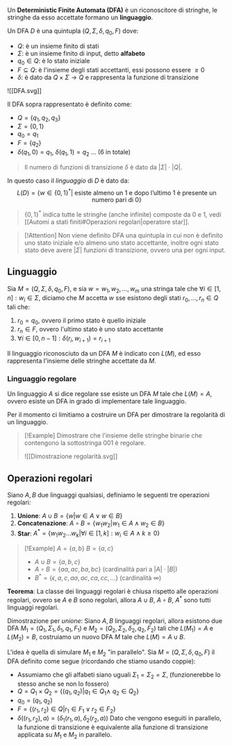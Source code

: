 Un **Deterministic Finite Automata (DFA)** è un riconoscitore di stringhe, le stringhe da esso accettate formano un **linguaggio**.

Un DFA $D$ è una quintupla $(Q,\Sigma, \delta, q_0, F)$ dove:
- $Q$: è un insieme finito di stati
- $\Sigma$: è un insieme finito di input, detto **alfabeto**
- $q_0\in Q$: è lo stato iniziale
- $F\subseteq Q$: è l'insieme degli stati accettanti, essi possono essere $\geq 0$
- $\delta$: è dato da $Q\times\Sigma\rightarrow Q$ e rappresenta la funzione di transizione

![[DFA.svg]]

Il DFA sopra rappresentato è definito come:
- $Q=\{q_1,q_2,q_3\}$
- $\Sigma=\{0,1\}$
- $q_0=q_1$
- $F=\{q_2\}$
- $\delta(q_1,0)=q_1$, $\delta(q_1, 1)=q_2$ $...$ ($6$ in totale)
>Il numero di funzioni di transizione $\delta$ è dato da $|\Sigma|\cdot|Q|$.

In questo caso il _linguaggio_ di $D$ è dato da:
$$L(D)=\{w\in\{0,1\}^*|\text{ esiste almeno un 1 e dopo l'ultimo 1 è presente un numero pari di 0}\}$$
>$\{0,1\}^*$ indica tutte le stringhe (anche infinite) composte da $0$ e $1$, vedi [[Automi a stati finiti#Operazioni regolari|operatore star]].

>[!Attention]
>Non viene definito DFA una quintupla in cui non è definito uno stato iniziale e/o almeno uno stato accettante, inoltre ogni stato stato deve avere $|\Sigma|$ funzioni di transizione, ovvero una per ogni input.

## Linguaggio
Sia $M=(Q,\Sigma, \delta, q_0, F)$, e sia $w=w_1, w_2,...,w_m$ una stringa tale che $\forall i\in[1,n]:w_i\in\Sigma$, diciamo che $M$ accetta $w$ sse esistono degli stati $r_0,...,r_n\in Q$ tali che:
1. $r_0=q_0$, ovvero il primo stato è quello iniziale
2. $r_n\in F$, ovvero l'ultimo stato è uno stato accettante
3. $\forall i\in[0,n-1]:\delta(r_i,w_{i+1})=r_{i+1}$ 

Il linguaggio riconosciuto da un DFA $M$ è indicato con $L(M)$, ed esso rappresenta l'insieme delle stringhe accettate da $M$.

### Linguaggio regolare
Un linguaggio $A$ si dice regolare sse esiste un DFA $M$ tale che $L(M)=A$, ovvero esiste un DFA in grado di implementare tale linguaggio.

Per il momento ci limitiamo a costruire un DFA per dimostrare la regolarità di un linguaggio.

>[!Example]
>Dimostrare che l'insieme delle stringhe binarie che contengono la sottostringa $001$ è regolare.
>
>![[Dimostrazione regolarità.svg]]

## Operazioni regolari
Siano $A,B$ due linguaggi qualsiasi, definiamo le seguenti tre operazioni regolari:
1. **Unione**: $A\cup B=\{w|w\in A \lor w\in B\}$
2. **Concatenazione**: $A\circ B=\{w_1w_2|w_1\in A\land w_2\in B\}$
3. **Star**: $A^*=\{w_1w_2...w_k|\forall i\in[1,k]:w_i\in A\land k\geq 0\}$

>[!Example]
>$A=\{a,b\}$ $B=\{a, c\}$
>- $A\cup B=\{a,b,c\}$
>- $A\circ B=\{aa,ac,ba,bc\}$ (cardinalità pari a $|A|\cdot |B|$)
>- $B^*=\{\epsilon, a, c, aa, ac, ca, cc,...\}$ (cardinalità $\infty$)

**Teorema**:
La classe dei linguaggi regolari è chiusa rispetto alle operazioni regolari, ovvero se $A$ e $B$ sono regolari, allora $A\cup B$, $A\circ B$, $A^*$ sono tutti linguaggi regolari.

Dimostrazione per _unione_:
Siano $A,B$ linguaggi regolari, allora esistono due DFA $M_1=(Q_1,\Sigma_1, \delta_1, q_1, F_1)$ e $M_2=(Q_2,\Sigma_2, \delta_2, q_2, F_2)$ tali che $L(M_1)=A$ e $L(M_2)=B$, costruiamo un nuovo DFA $M$ tale che $L(M)=A\cup B$.

L'idea è quella di simulare $M_1$ e $M_2$ "in parallelo".
Sia $M=(Q,\Sigma, \delta, q_0, F)$ il DFA definito come segue (ricordando che stiamo usando coppie):
- Assumiamo che gli alfabeti siano uguali $\Sigma_1=\Sigma_2=\Sigma$, (funzionerebbe lo stesso anche se non lo fossero)
- $Q=Q_1\times Q_2=\{(q_1,q_2)|q_1\in Q_1 \land\ q_2\in Q_2\}$
- $q_0=(q_1,q_2)$
- $F=\{(r_1,r_2)\in Q|r_1\in F_1\lor r_2\in F_2\}$
- $\delta((r_1,r_2), a)=(\delta_1(r_1, a), \delta_2(r_2, a))$
	Dato che vengono eseguiti in parallelo, la funzione di transizione è equivalente alla funzione di transizione applicata su $M_1$ e $M_2$ in parallelo.

